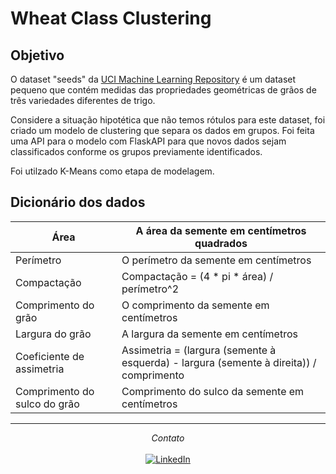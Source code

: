 # Wheat Class Clustering

## Objetivo

O dataset "seeds" da [UCI Machine Learning Repository](https://archive.ics.uci.edu/ml/datasets/seeds) é um dataset pequeno que contém medidas das propriedades geométricas de grãos de três variedades diferentes de trigo.

Considere a situação hipotética que não temos rótulos para este dataset, foi criado um modelo de clustering que separa os dados em grupos.  Foi feita uma API para o modelo com FlaskAPI para que novos dados sejam classificados conforme os grupos previamente identificados. 

Foi utilzado K-Means como etapa de modelagem.

## Dicionário dos dados

| Área                         | A área da semente em centímetros quadrados                                              |
|------------------------------|-----------------------------------------------------------------------------------------|
| Perímetro                    | O perímetro da semente em centímetros                                                   |
| Compactação                  | Compactação = (4 * pi * área) / perímetro^2                                             |
| Comprimento do grão          | O comprimento da semente em centímetros                                                 |
| Largura do grão              | A largura da semente em centímetros                                                     |
| Coeficiente de assimetria    | Assimetria = (largura (semente à esquerda) - largura (semente à direita)) / comprimento |
| Comprimento do sulco do grão | Comprimento do sulco da semente em centímetros                                          |

---

<div align="center">
<i>Contato</i><br> 
<br>
<a href="https://www.linkedin.com/in/vinic-costa/" target="_blank"><img src="https://img.shields.io/badge/linkedin-%230077B5.svg?style=for-the-badge&logo=linkedin&logoColor=white" alt="LinkedIn"></a>
</div>
